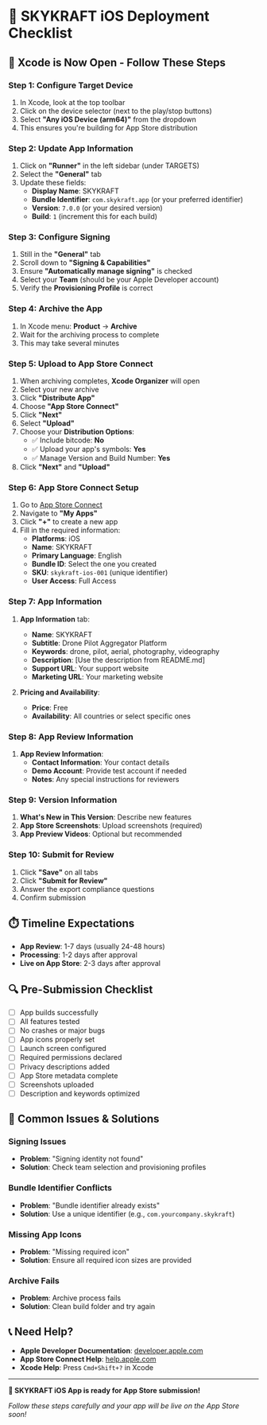 # 📱 SKYKRAFT iOS Deployment Checklist

## 🚀 **Xcode is Now Open - Follow These Steps**

### **Step 1: Configure Target Device**
1. In Xcode, look at the top toolbar
2. Click on the device selector (next to the play/stop buttons)
3. Select **"Any iOS Device (arm64)"** from the dropdown
4. This ensures you're building for App Store distribution

### **Step 2: Update App Information**
1. Click on **"Runner"** in the left sidebar (under TARGETS)
2. Select the **"General"** tab
3. Update these fields:
   - **Display Name**: SKYKRAFT
   - **Bundle Identifier**: `com.skykraft.app` (or your preferred identifier)
   - **Version**: `7.0.0` (or your desired version)
   - **Build**: `1` (increment this for each build)

### **Step 3: Configure Signing**
1. Still in the **"General"** tab
2. Scroll down to **"Signing & Capabilities"**
3. Ensure **"Automatically manage signing"** is checked
4. Select your **Team** (should be your Apple Developer account)
5. Verify the **Provisioning Profile** is correct

### **Step 4: Archive the App**
1. In Xcode menu: **Product** → **Archive**
2. Wait for the archiving process to complete
3. This may take several minutes

### **Step 5: Upload to App Store Connect**
1. When archiving completes, **Xcode Organizer** will open
2. Select your new archive
3. Click **"Distribute App"**
4. Choose **"App Store Connect"**
5. Click **"Next"**
6. Select **"Upload"**
7. Choose your **Distribution Options**:
   - ✅ Include bitcode: **No**
   - ✅ Upload your app's symbols: **Yes**
   - ✅ Manage Version and Build Number: **Yes**
8. Click **"Next"** and **"Upload"**

### **Step 6: App Store Connect Setup**
1. Go to [App Store Connect](https://appstoreconnect.apple.com)
2. Navigate to **"My Apps"**
3. Click **"+"** to create a new app
4. Fill in the required information:
   - **Platforms**: iOS
   - **Name**: SKYKRAFT
   - **Primary Language**: English
   - **Bundle ID**: Select the one you created
   - **SKU**: `skykraft-ios-001` (unique identifier)
   - **User Access**: Full Access

### **Step 7: App Information**
1. **App Information** tab:
   - **Name**: SKYKRAFT
   - **Subtitle**: Drone Pilot Aggregator Platform
   - **Keywords**: drone, pilot, aerial, photography, videography
   - **Description**: [Use the description from README.md]
   - **Support URL**: Your support website
   - **Marketing URL**: Your marketing website

2. **Pricing and Availability**:
   - **Price**: Free
   - **Availability**: All countries or select specific ones

### **Step 8: App Review Information**
1. **App Review Information**:
   - **Contact Information**: Your contact details
   - **Demo Account**: Provide test account if needed
   - **Notes**: Any special instructions for reviewers

### **Step 9: Version Information**
1. **What's New in This Version**: Describe new features
2. **App Store Screenshots**: Upload screenshots (required)
3. **App Preview Videos**: Optional but recommended

### **Step 10: Submit for Review**
1. Click **"Save"** on all tabs
2. Click **"Submit for Review"**
3. Answer the export compliance questions
4. Confirm submission

## ⏱️ **Timeline Expectations**

- **App Review**: 1-7 days (usually 24-48 hours)
- **Processing**: 1-2 days after approval
- **Live on App Store**: 2-3 days after approval

## 🔍 **Pre-Submission Checklist**

- [ ] App builds successfully
- [ ] All features tested
- [ ] No crashes or major bugs
- [ ] App icons properly set
- [ ] Launch screen configured
- [ ] Required permissions declared
- [ ] Privacy descriptions added
- [ ] App Store metadata complete
- [ ] Screenshots uploaded
- [ ] Description and keywords optimized

## 🚨 **Common Issues & Solutions**

### **Signing Issues**
- **Problem**: "Signing identity not found"
- **Solution**: Check team selection and provisioning profiles

### **Bundle Identifier Conflicts**
- **Problem**: "Bundle identifier already exists"
- **Solution**: Use a unique identifier (e.g., `com.yourcompany.skykraft`)

### **Missing App Icons**
- **Problem**: "Missing required icon"
- **Solution**: Ensure all required icon sizes are provided

### **Archive Fails**
- **Problem**: Archive process fails
- **Solution**: Clean build folder and try again

## 📞 **Need Help?**

- **Apple Developer Documentation**: [developer.apple.com](https://developer.apple.com)
- **App Store Connect Help**: [help.apple.com](https://help.apple.com)
- **Xcode Help**: Press `Cmd+Shift+?` in Xcode

---

**🚁 SKYKRAFT iOS App is ready for App Store submission!**

*Follow these steps carefully and your app will be live on the App Store soon!*
